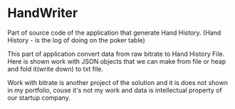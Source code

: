 # HandWriter
Part of source code of the application that generate Hand History. (Hand History - is the log of doing on the poker table)

This part of application convert data from raw bitrate to Hand History File. Here is shown work with JSON objects that we can make from file or heap and fold it(write down) to txt file.

Work with bitrate is another project of the solution and it is does not shown in my portfolio,
couse it's not my work and data is intellectual property of our startup company. 